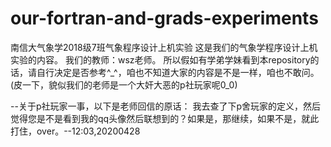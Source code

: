 # our-fortran-and-grads-experiments
南信大气象学2018级7班气象程序设计上机实验
这是我们的气象学程序设计上机实验的内容。
我们的教师：wsz老师。
所以假如有学弟学妹看到本repository的话，请自行决定是否参考^_^，咱也不知道大家的内容是不是一样，咱也不敢问。
(皮一下，貌似我们的老师是一个大奸大恶的p社玩家呢0_0)

--关于p社玩家一事，以下是老师回信的原话：
我去查了下p舍玩家的定义，然后觉得您是不是看到我的qq头像然后联想到的？如果是，那继续，如果不是，就此打住，over。--12:03,20200428
